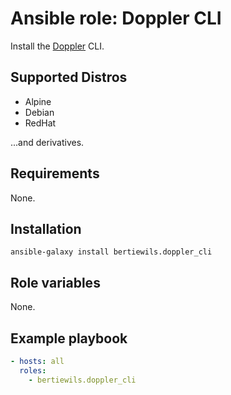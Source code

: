 # Ansible role: Doppler CLI

Install the [Doppler](https://www.doppler.com) CLI.

## Supported Distros

- Alpine
- Debian
- RedHat

...and derivatives.

## Requirements

None.

## Installation

```
ansible-galaxy install bertiewils.doppler_cli
```

## Role variables

None.

## Example playbook

```yml
- hosts: all
  roles:
    - bertiewils.doppler_cli
```
